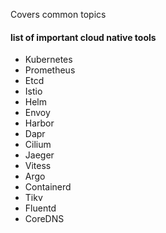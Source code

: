 Covers common topics

#### list of important cloud native tools

- Kubernetes
- Prometheus
- Etcd 
- Istio 
- Helm
- Envoy
- Harbor
- Dapr
- Cilium
- Jaeger
- Vitess
- Argo
- Containerd
- Tikv
- Fluentd
- CoreDNS
